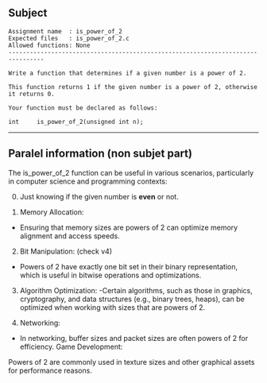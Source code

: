 ## Subject

```
Assignment name  : is_power_of_2
Expected files   : is_power_of_2.c
Allowed functions: None
--------------------------------------------------------------------------------

Write a function that determines if a given number is a power of 2.

This function returns 1 if the given number is a power of 2, otherwise it returns 0.

Your function must be declared as follows:

int	    is_power_of_2(unsigned int n);
```

---------------------------------
## Paralel information (non subjet part)

The is_power_of_2 function can be useful in various scenarios, particularly in computer science and programming contexts:

0. Just knowing if the given number is **even** or not. 

1. Memory Allocation:
- Ensuring that memory sizes are powers of 2 can optimize memory alignment and access speeds.

2. Bit Manipulation: (check v4)
- Powers of 2 have exactly one bit set in their binary representation, which is useful in bitwise operations and optimizations.

3. Algorithm Optimization:
-Certain algorithms, such as those in graphics, cryptography, and data structures (e.g., binary trees, heaps), can be optimized when working with sizes that are powers of 2.

4. Networking:
- In networking, buffer sizes and packet sizes are often powers of 2 for efficiency.
Game Development:

Powers of 2 are commonly used in texture sizes and other graphical assets for performance reasons.